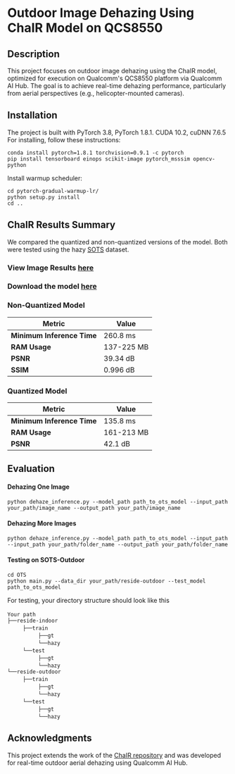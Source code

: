 # Outdoor Image Dehazing Using ChaIR Model on QCS8550

## Description

This project focuses on outdoor image dehazing using the ChaIR model, optimized for execution on Qualcomm's QCS8550 platform via Qualcomm AI Hub. The goal is to achieve real-time dehazing performance, particularly from aerial perspectives (e.g., helicopter-mounted cameras).

## Installation
The project is built with PyTorch 3.8, PyTorch 1.8.1. CUDA 10.2, cuDNN 7.6.5
For installing, follow these instructions:
~~~
conda install pytorch=1.8.1 torchvision=0.9.1 -c pytorch
pip install tensorboard einops scikit-image pytorch_msssim opencv-python
~~~
Install warmup scheduler:
~~~
cd pytorch-gradual-warmup-lr/
python setup.py install
cd ..
~~~

## ChaIR Results Summary
We compared the quantized and non-quantized versions of the model. Both were tested using the hazy [SOTS](https://drive.google.com/file/d/16j2dwVIa9q_0RtpIXMzhu-7Q6dwz_D1N/view) dataset.

### View Image Results [here](https://drive.google.com/drive/folders/1jT7Sx52Cu0POTZQcDkdJouYK2rARRQw9?usp=sharing)
### Download the model [here](https://drive.google.com/drive/folders/1jayXhd7K9NiwcNZXsoGxH8HLNHxdL4XT?usp=sharing)

### Non-Quantized Model

| **Metric**             | **Value**       |
|------------------------|----------------|
| **Minimum Inference Time** | 260.8 ms     |
| **RAM Usage**          | 137-225 MB      |
| **PSNR**               | 39.34 dB        |
| **SSIM**               | 0.996 dB        |

### Quantized Model

| **Metric**             | **Value**       |
|------------------------|----------------|
| **Minimum Inference Time** | 135.8 ms     |
| **RAM Usage**          | 161-213 MB      |
| **PSNR**               | 42.1 dB        |

## Evaluation

#### Dehazing One Image

~~~
python dehaze_inference.py --model_path path_to_ots_model --input_path your_path/image_name --output_path your_path/image_name
~~~

#### Dehazing More Images

~~~
python dehaze_inference.py --model_path path_to_ots_model --input_path --input_path your_path/folder_name --output_path your_path/folder_name
~~~

#### Testing on SOTS-Outdoor
~~~
cd OTS
python main.py --data_dir your_path/reside-outdoor --test_model path_to_ots_model
~~~

For testing, your directory structure should look like this

`Your path` <br/>
`├──reside-indoor` <br/>
     `├──train`  <br/>
          `├──gt`  <br/>
          `└──hazy`  
     `└──test`  <br/>
          `├──gt`  <br/>
          `└──hazy`  
`└──reside-outdoor` <br/>
     `├──train`  <br/>
          `├──gt`  <br/>
          `└──hazy`  
     `└──test`  <br/>
          `├──gt`  <br/>
          `└──hazy` 

## Acknowledgments
This project extends the work of the [ChaIR repository](https://github.com/c-yn/ChaIR) and was developed for real-time outdoor aerial dehazing using Qualcomm AI Hub.
